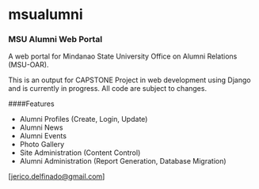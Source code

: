 msualumni
=========

### MSU Alumni Web Portal

A web portal for Mindanao State University Office on Alumni Relations (MSU-OAR).

This is an output for CAPSTONE Project in web development using Django and is currently in progress. All code are subject to changes.

####Features
* Alumni Profiles (Create, Login, Update)
* Alumni News
* Alumni Events
* Photo Gallery
* Site Administration (Content Control)
* Alumni Administration (Report Generation, Database Migration)


[jerico.delfinado@gmail.com]
